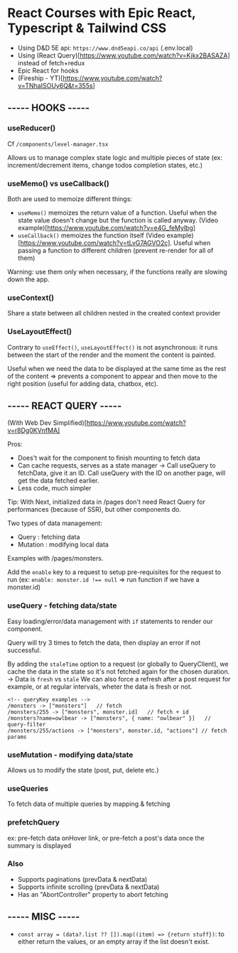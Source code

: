 # React Courses with Epic React, Typescript & Tailwind CSS

- Using D&D 5E api: `https://www.dnd5eapi.co/api` (.env.local)
- Using (React Query)[https://www.youtube.com/watch?v=Kjkx2BASAZA] instead of fetch+redux
- Epic React for hooks
- (Fireship - YT)[https://www.youtube.com/watch?v=TNhaISOUy6Q&t=355s]

## ----- HOOKS -----

### useReducer()

Cf `/components/level-manager.tsx`

Allows us to manage complex state logic and multiple pieces of state (ex: increment/decrement items, change todos completion states, etc.)

### useMemo() vs useCallback()

Both are used to memoize different things:

- `useMemo()` memoizes the return value of a function. Useful when the state value doesn't change but the function is called anyway. (Video example)[https://www.youtube.com/watch?v=e4G_feMylbg]
- `useCallback()` memoizes the function itself (Video example)[https://www.youtube.com/watch?v=tLvG7AGVO2c]. Useful when passing a function to different children (prevent re-render for all of them)

Warning: use them only when necessary, if the functions really are slowing down the app.

### useContext()

Share a state between all children nested in the created context provider

### UseLayoutEffect()

Contrary to `useEffect()`, `useLayoutEffect()` is not asynchronous: it runs between the start of the render and the moment the content is painted.

Useful when we need the data to be displayed at the same time as the rest of the content => prevents a component to appear and then move to the right position (useful for adding data, chatbox, etc).

## ----- REACT QUERY -----

(With Web Dev Simplified)[https://www.youtube.com/watch?v=r8Dg0KVnfMA]

Pros:

- Does't wait for the component to finish mounting to fetch data
- Can cache requests, serves as a state manager
  -> Call useQuery to fetchData, give it an ID. Call useQuery with the ID on another page, will get the data fetched earlier.
- Less code, much simpler

Tip: With Next, initialized data in /pages don't need React Query for performances (because of SSR), but other components do.

Two types of data management:

- Query : fetching data
- Mutation : modifying local data

Examples with /pages/monsters.

Add the `enable` key to a request to setup pre-requisites for the request to run (ex: `enable: monster.id !== null` => run function if we have a monster.id)

### useQuery - fetching data/state

Easy loading/error/data management with `if` statements to render our component.

Query will try 3 times to fetch the data, then display an error if not successful.

By adding the `staleTime` option to a request (or globally to QueryClient), we cache the data in the state so it's not fetched again for the chosen duration.
-> Data is `fresh` vs `stale`
We can also force a refresh after a post request for example, or at regular intervals, wheter the data is fresh or not.

```
<!-- queryKey examples -->
/monsters -> ["monsters"]   // fetch
/monsters/255 -> ["monsters", monster.id]   // fetch + id
/monsters?name=owlbear -> ["monsters", { name: "owlbear" }]   // query-filter
/monsters/255/actions -> ["monsters", monster.id, "actions"] // fetch params
```

### useMutation - modifying data/state

Allows us to modify the state (post, put, delete etc.)

### useQueries

To fetch data of multiple queries by mapping & fetching

### prefetchQuery

ex: pre-fetch data onHover link, or pre-fetch a post's data once the summary is displayed

### Also

- Supports paginations (prevData & nextData)
- Supports infinite scrolling (prevData & nextData)
- Has an "AbortController" property to abort fetching

## ----- MISC -----

- `const array = (data?.list ?? []).map((item) => {return stuff})`: to either return the values, or an empty array if the list doesn't exist.
